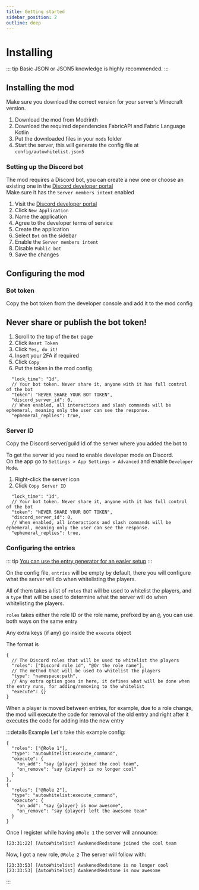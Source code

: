 ```yaml
---
title: Getting started
sidebar_position: 2
outline: deep
---
```


<script setup>
import Callout from "@component/Callout.vue";
import ModrinthLink from "@component/ModrinthLink.vue";
import DetailedInstructions from "@component/detailed_instructions/Component.vue";
</script>

# Installing

::: tip
Basic JSON or JSON5 knowledge is highly recommended.
:::

## Installing the mod

Make sure you download the correct version for your server's Minecraft version.

1. Download the mod from <ModrinthLink slug="autowhitelist">Modrinth</ModrinthLink>
2. Download the required dependencies <ModrinthLink slug="fabric-api">FabricAPI</ModrinthLink> and <ModrinthLink slug="fabric-language-kotlin">Fabric Language Kotlin</ModrinthLink>
3. Put the downloaded files in your `mods` folder
4. Start the server, this will generate the config file at `config/autowhitelist.json5`

### Setting up the Discord bot

The mod requires a Discord bot, you can create a new one or choose an existing one in the [Discord developer portal](https://discord.com/developers/applications)  
Make sure it has the `Server members intent` enabled

<DetailedInstructions src="/assets/autowhitelist/tutorial/create_app.gif" title="How to create an app">
  <ol class="!my-0 flex flex-col h-fit lg:text-lg xl:text-xl gap-2">
    <li>Visit the <a href="https://discord.com/developers/applications" target="_blank" rel="noopener noreferrer">Discord developer portal</a></li>
    <li>Click <code>New Application</code></li>
    <li>Name the application</li>
    <li>Agree to the developer terms of service</li>
    <li>Create the application</li>
    <li>Select <code>Bot</code> on the sidebar</li>
    <li>Enable the <code>Server members intent</code></li>
    <li>Disable <code>Public bot</code></li>
    <li>Save the changes</li>
  </ol>
</DetailedInstructions>

## Configuring the mod

### Bot token

Copy the bot token from the developer console and add it to the mod config

<DetailedInstructions src="/assets/autowhitelist/tutorial/get_token.gif" title="How to get the bot token">
<h2 class="!mt-0 !border-0 !pt-0 text-red-400">Never share or publish the bot token!</h2>
  <ol class="!my-0 flex flex-col h-fit lg:text-lg xl:text-xl gap-2">
    <li>Scroll to the top of the <code>Bot</code> page</li>
    <li>Click <code>Reset Token</code></li>
    <li>Click <code>Yes, do it!</code></li>
    <li>Insert your 2FA if required</li>
    <li>Click <code>Copy</code></li>
    <li>Put the token in the mod config</li>
  </ol>
</DetailedInstructions>

```json5 {3}
  "lock_time": "1d",
  // Your bot token. Never share it, anyone with it has full control of the bot
  "token": "NEVER SHARE YOUR BOT TOKEN",
  "discord_server_id": 0,
  // When enabled, all interactions and slash commands will be ephemeral, meaning only the user can see the response.
  "ephemeral_replies": true,
```

### Server ID

Copy the Discord server/guild id of the server where you added the bot to

<DetailedInstructions src="/assets/autowhitelist/tutorial/get_server_id.gif" title="How to get the server id">
  <Callout type="info">
    To get the server id you need to enable developer mode on Discord.<br/>
    On the app go to <code>Settings > App Settings > Advanced</code> and enable <code>Developer Mode</code>.
  </Callout>
  <ol class="!my-0 flex flex-col h-fit lg:text-lg xl:text-xl gap-2">
    <li>Right-click the server icon</li>
    <li>Click <code>Copy Server ID</code></li>
  </ol>
</DetailedInstructions>

```json5 {4}
  "lock_time": "1d",
  // Your bot token. Never share it, anyone with it has full control of the bot
  "token": "NEVER SHARE YOUR BOT TOKEN",
  "discord_server_id": 0,
  // When enabled, all interactions and slash commands will be ephemeral, meaning only the user can see the response.
  "ephemeral_replies": true,
```

### Configuring the entries
::: tip
[You can use the entry generator for an easier setup](configs/generator)
:::

On the config file, `entries` will be empty by default, there you will configure what the server will do when
whitelisting the players.

All of them takes a list of `roles` that will be used to whitelist the players, and a `type` that will be used to
determine what the server will do when whitelisting the players.

`roles` takes either the role ID or the role name, prefixed by an `@`, you can use both ways on the same entry

Any extra keys (if any) go inside the `execute` object

The format is
```json5
{
  // The Discord roles that will be used to whitelist the players
  "roles": ["Discord role id", "@Or the role name"],
  // The method that will be used to whitelist the players
  "type": "namespace:path",
  // Any extra option goes in here, it defines what will be done when the entry runs, for adding/removing to the whitelist
  "execute": {}
}
```

When a player is moved between entries, for example, due to a role change, the mod will execute the code for removal of the 
old entry and right after it executes the code for adding into the new entry

:::details Example
Let's take this example config:
```json5 no-copy
{
  "roles": ["@Role 1"],
  "type": "autowhitelist:execute_command",
  "execute": {
    "on_add": "say {player} joined the cool team",
    "on_remove": "say {player} is no longer cool"
  }
},
{
  "roles": ["@Role 2"],
  "type": "autowhitelist:execute_command",
  "execute": {
    "on_add": "say {player} is now awesome",
    "on_remove": "say {player} left the awesome team"
  }
}
```

Once I register while having `@Role 1` the server will announce:
```log
[23:31:22] [AutoWhitelist] AwakenedRedstone joined the cool team
```
Now, I got a new role, `@Role 2`
The server will follow with:
```log
[23:33:53] [AutoWhitelist] AwakenedRedstone is no longer cool
[23:33:53] [AutoWhitelist] AwakenedRedstone is now awesome
```
:::
